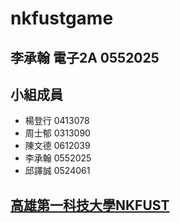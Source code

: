 # nkfustgame
## 李承翰 電子2A 0552025
## 小組成員
+ 楊登行 0413078
+ 周士郁 0313090
+ 陳文德 0612039
+ 李承翰 0552025
+ 邱譯誠 0524061

## [高雄第一科技大學NKFUST](http://www.nkfust.edu.tw/bin/home.php)
